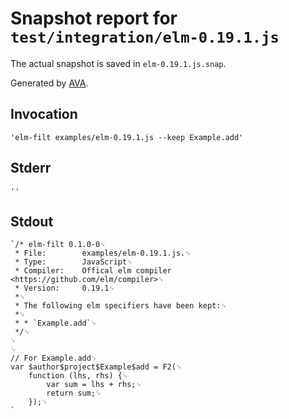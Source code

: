 # Snapshot report for `test/integration/elm-0.19.1.js`

The actual snapshot is saved in `elm-0.19.1.js.snap`.

Generated by [AVA](https://ava.li).

## Invocation

    'elm-filt examples/elm-0.19.1.js --keep Example.add'

## Stderr

    ''

## Stdout

    `/* elm-filt 0.1.0-0␊
     * File:        examples/elm-0.19.1.js.␊
     * Type:		JavaScript␊
     * Compiler:    Offical elm compiler <https://github.com/elm/compiler>␊
     * Version:		0.19.1␊
     *␊
     * The following elm specifiers have been kept:␊
     *␊
     * * `Example.add`␊
     */␊
    ␊
    ␊
    // For Example.add␊
    var $author$project$Example$add = F2(␊
    	function (lhs, rhs) {␊
    		var sum = lhs + rhs;␊
    		return sum;␊
    	});␊
    `
